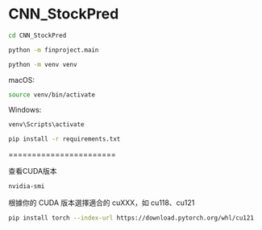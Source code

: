 # CNN_StockPred
```bash
cd CNN_StockPred
```
```bash
python -m finproject.main
```
```bash
python -m venv venv
```
macOS:
```bash
source venv/bin/activate
```
Windows:
```bash
venv\Scripts\activate
```
```bash
pip install -r requirements.txt
```
<p>=======================</p>

查看CUDA版本
```bash
nvidia-smi
```
根據你的 CUDA 版本選擇適合的 cuXXX，如 cu118、cu121
```bash
pip install torch --index-url https://download.pytorch.org/whl/cu121
```
